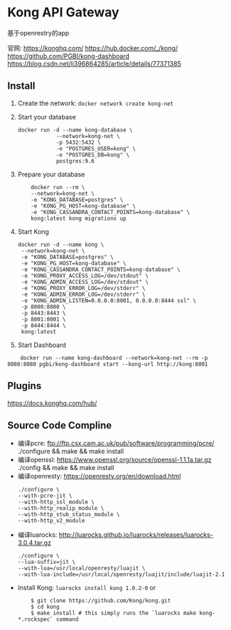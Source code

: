 # Kong API Gateway
基于openrestry的app

官网: https://konghq.com/
https://hub.docker.com/_/kong/
https://github.com/PGBI/kong-dashboard
https://blog.csdn.net/li396864285/article/details/77371385

## Install 
1. Create the network: `docker network create kong-net`
2. Start your database
    ```
    docker run -d --name kong-database \
                --network=kong-net \
                -p 5432:5432 \
                -e "POSTGRES_USER=kong" \
                -e "POSTGRES_DB=kong" \
                postgres:9.6
    ```
3. Prepare your database
    ```
        docker run --rm \
        --network=kong-net \
        -e "KONG_DATABASE=postgres" \
        -e "KONG_PG_HOST=kong-database" \
        -e "KONG_CASSANDRA_CONTACT_POINTS=kong-database" \
        kong:latest kong migrations up
     ```
4. Start Kong
    ```
    docker run -d --name kong \
     --network=kong-net \
     -e "KONG_DATABASE=postgres" \
     -e "KONG_PG_HOST=kong-database" \
     -e "KONG_CASSANDRA_CONTACT_POINTS=kong-database" \
     -e "KONG_PROXY_ACCESS_LOG=/dev/stdout" \
     -e "KONG_ADMIN_ACCESS_LOG=/dev/stdout" \
     -e "KONG_PROXY_ERROR_LOG=/dev/stderr" \
     -e "KONG_ADMIN_ERROR_LOG=/dev/stderr" \
     -e "KONG_ADMIN_LISTEN=0.0.0.0:8001, 0.0.0.0:8444 ssl" \
     -p 8000:8000 \
     -p 8443:8443 \
     -p 8001:8001 \
     -p 8444:8444 \
     kong:latest
     ```


5. Start Dashboard
```
    docker run --name kong-dashboard --network=kong-net --rm -p 8080:8080 pgbi/kong-dashboard start --kong-url http://kong:8001
```
## Plugins
https://docs.konghq.com/hub/

## Source Code Compline
- 编译pcre: ftp://ftp.csx.cam.ac.uk/pub/software/programming/pcre/
    ./configure && make && make install
- 编译openssl: https://www.openssl.org/source/openssl-1.1.1a.tar.gz
    ./config && make && make install
- 编译openresty: https://openresty.org/en/download.html
    ```
    ./configure \
    --with-pcre-jit \
    --with-http_ssl_module \
    --with-http_realip_module \
    --with-http_stub_status_module \
    --with-http_v2_module
    ```
 - 编译luarocks: http://luarocks.github.io/luarocks/releases/luarocks-3.0.4.tar.gz
    ```
    ./configure \
    --lua-suffix=jit \
    --with-lua=/usr/local/openresty/luajit \
    --with-lua-include=/usr/local/openresty/luajit/include/luajit-2.1
   ```
- Install Kong: 
    `luarocks install kong 1.0.2-0`
    or
    ```
        $ git clone https://github.com/Kong/kong.git
        $ cd kong
        $ make install # this simply runs the `luarocks make kong-*.rockspec` command
    ```